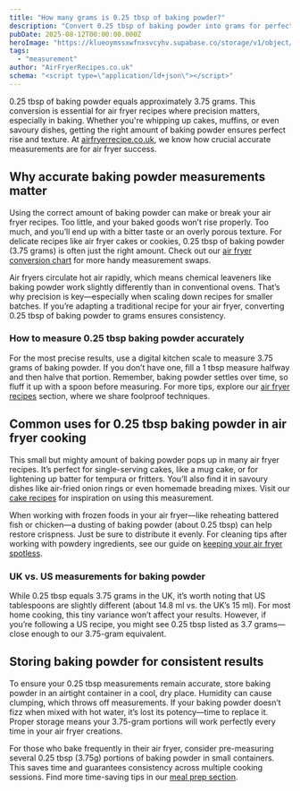 ```yaml
---
title: "How many grams is 0.25 tbsp of baking powder?"
description: "Convert 0.25 tbsp of baking powder into grams for perfect air fryer recipes. Get precise measurements in seconds!"
pubDate: 2025-08-12T00:00:00.000Z
heroImage: "https://klueoymssxwfnxsvcyhv.supabase.co/storage/v1/object/public/md/how-many-grams-is-025-tbsp-baking-powder-6990ed4b.webp"
tags:
  - "measurement"
author: "AirFryerRecipes.co.uk"
schema: "<script type=\"application/ld+json\"></script>"
---
```


<p>0.25 tbsp of baking powder equals approximately 3.75 grams. This conversion is essential for air fryer recipes where precision matters, especially in baking. Whether you're whipping up cakes, muffins, or even savoury dishes, getting the right amount of baking powder ensures perfect rise and texture. At <a href=https://www.airfryerrecipe.co.uk/>airfryerrecipe.co.uk</a>, we know how crucial accurate measurements are for air fryer success.</p>  

<h2>Why accurate baking powder measurements matter</h2>  
<p>Using the correct amount of baking powder can make or break your air fryer recipes. Too little, and your baked goods won’t rise properly. Too much, and you’ll end up with a bitter taste or an overly porous texture. For delicate recipes like air fryer cakes or cookies, 0.25 tbsp of baking powder (3.75 grams) is often just the right amount. Check out our <a href=https://www.airfryerrecipe.co.uk/air-fryer-conversion-chart>air fryer conversion chart</a> for more handy measurement swaps.</p>  

<p>Air fryers circulate hot air rapidly, which means chemical leaveners like baking powder work slightly differently than in conventional ovens. That’s why precision is key—especially when scaling down recipes for smaller batches. If you’re adapting a traditional recipe for your air fryer, converting 0.25 tbsp of baking powder to grams ensures consistency.</p>  

<h3>How to measure 0.25 tbsp baking powder accurately</h3>  
<p>For the most precise results, use a digital kitchen scale to measure 3.75 grams of baking powder. If you don’t have one, fill a 1 tbsp measure halfway and then halve that portion. Remember, baking powder settles over time, so fluff it up with a spoon before measuring. For more tips, explore our <a href=https://www.airfryerrecipe.co.uk/recipes>air fryer recipes</a> section, where we share foolproof techniques.</p>  

<h2>Common uses for 0.25 tbsp baking powder in air fryer cooking</h2>  
<p>This small but mighty amount of baking powder pops up in many air fryer recipes. It’s perfect for single-serving cakes, like a mug cake, or for lightening up batter for tempura or fritters. You’ll also find it in savoury dishes like air-fried onion rings or even homemade breading mixes. Visit our <a href=https://www.airfryerrecipe.co.uk/recipe-category/cakes>cake recipes</a> for inspiration on using this measurement.</p>  

<p>When working with frozen foods in your air fryer—like reheating battered fish or chicken—a dusting of baking powder (about 0.25 tbsp) can help restore crispness. Just be sure to distribute it evenly. For cleaning tips after working with powdery ingredients, see our guide on <a href=https://www.airfryerrecipe.co.uk/air-fryer-cleaner>keeping your air fryer spotless</a>.</p>  

<h3>UK vs. US measurements for baking powder</h3>  
<p>While 0.25 tbsp equals 3.75 grams in the UK, it’s worth noting that US tablespoons are slightly different (about 14.8 ml vs. the UK’s 15 ml). For most home cooking, this tiny variance won’t affect your results. However, if you’re following a US recipe, you might see 0.25 tbsp listed as 3.7 grams—close enough to our 3.75-gram equivalent.</p>  

<h2>Storing baking powder for consistent results</h2>  
<p>To ensure your 0.25 tbsp measurements remain accurate, store baking powder in an airtight container in a cool, dry place. Humidity can cause clumping, which throws off measurements. If your baking powder doesn’t fizz when mixed with hot water, it’s lost its potency—time to replace it. Proper storage means your 3.75-gram portions will work perfectly every time in your air fryer creations.</p>  

<p>For those who bake frequently in their air fryer, consider pre-measuring several 0.25 tbsp (3.75g) portions of baking powder in small containers. This saves time and guarantees consistency across multiple cooking sessions. Find more time-saving tips in our <a href=https://www.airfryerrecipe.co.uk/recipe-category/meal-prep>meal prep section</a>.</p>